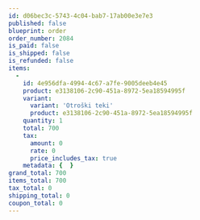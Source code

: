 ```yaml
---
id: d06bec3c-5743-4c04-bab7-17ab00e3e7e3
published: false
blueprint: order
order_number: 2084
is_paid: false
is_shipped: false
is_refunded: false
items:
  -
    id: 4e956dfa-4994-4c67-a7fe-9005deeb4e45
    product: e3138106-2c90-451a-8972-5ea18594995f
    variant:
      variant: 'Otroški teki'
      product: e3138106-2c90-451a-8972-5ea18594995f
    quantity: 1
    total: 700
    tax:
      amount: 0
      rate: 0
      price_includes_tax: true
    metadata: {  }
grand_total: 700
items_total: 700
tax_total: 0
shipping_total: 0
coupon_total: 0
---
```

